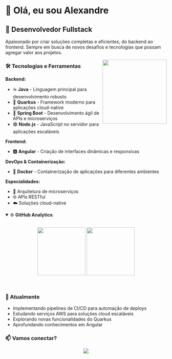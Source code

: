# 👋 Olá, eu sou Alexandre

## 🚀 Desenvolvedor Fullstack

Apaixonado por criar soluções completas e eficientes, do backend ao frontend. Sempre em busca de novos desafios e tecnologias que possam agregar valor aos projetos.

<img src="https://raw.githubusercontent.com/MicaelliMedeiros/micaellimedeiros/master/image/computer-illustration.png" min-width="200px" max-width="400px" width="200px" align="right">

### 🛠️ Tecnologias e Ferramentas

**Backend:**
- ☕ **Java** - Linguagem principal para desenvolvimento robusto
- 🚀 **Quarkus** - Framework moderno para aplicações cloud-native
- 🍃 **Spring Boot** - Desenvolvimento ágil de APIs e microserviços
- 🟢 **Node.js** - JavaScript no servidor para aplicações escaláveis

**Frontend:**
- 🅰️ **Angular** - Criação de interfaces dinâmicas e responsivas

**DevOps & Containerização:**
- 🐳 **Docker** - Containerização de aplicações para diferentes ambientes

**Especialidades:**
- 🔧 Arquitetura de microserviços
- 🌐 APIs RESTful
- ☁️ Soluções cloud-native

<details open>
    <summary>⚙ <b>GitHub Analytics</b>: </summary>
    <br>
    <p align="center">
        <img height="150em" src="https://github-readme-stats-eight-theta.vercel.app/api?username=AlexandreNobrega&show_icons=true&theme=tokyonight&include_all_commits=true&count_private=true"/>
        <img height="150em" src="https://github-readme-stats-eight-theta.vercel.app/api/top-langs/?username=AlexandreNobrega&layout=compact&langs_count=8&theme=tokyonight&include_all_commits=true&count_private=true"/>
    </p>
</details>
<br>

### 🌱 Atualmente

- Implementando pipelines de CI/CD para automação de deploys
- Estudando serviços AWS para soluções cloud escaláveis
- Explorando novas funcionalidades do Quarkus
- Aprofundando conhecimentos em Angular

### 📫 Vamos conectar?

<p align="center">
  <a href="https://www.linkedin.com/in/alexandre-nobrega-b540988a/"><img src="https://img.shields.io/badge/LinkedIn-0077B5?style=for-the-badge&logo=linkedin&logoColor=white" /></a>
</p>


